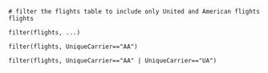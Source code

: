 ```{r filter, exercise=TRUE}
# filter the flights table to include only United and American flights
flights
```

```{r filter-hint-1}
filter(flights, ...)
```

```{r filter-hint-2}
filter(flights, UniqueCarrier=="AA")
```

```{r filter-hint-3}
filter(flights, UniqueCarrier=="AA" | UniqueCarrier=="UA")
```
